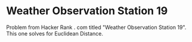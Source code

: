 # Weather Observation Station 19
 Problem from Hacker Rank . com titled "Weather Observation Station 19".  This one solves for Euclidean Distance.
